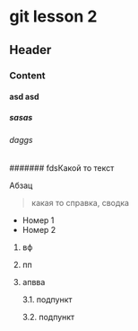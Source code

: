 # git lesson 2
## Header
### Content
#### asd asd
##### sasas
###### daggs
####### fdsКакой то текст

Абзац

> какая то справка, сводка

* Номер 1
* Номер 2

1. вф
2. пп
3. апвва

    3.1. подпункт

    3.2. подпункт